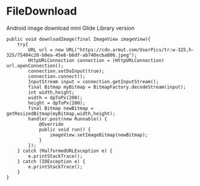 # FileDownload
Android image download mini Glide Library version


    public void downloadImage(final ImageView imageView){
        try{
            URL url = new URL("https://cdn.armut.com/UserPics/tr:w-325,h-325/75404c28-b0ea-45e6-b6df-ab740ecba806.jpeg");
            HttpURLConnection connection = (HttpURLConnection) url.openConnection();
            connection.setDoInput(true);
            connection.connect();
            InputStream input = connection.getInputStream();
            final Bitmap myBitmap = BitmapFactory.decodeStream(input);
            int width,height;
            width = dpToPx(200);
            height = dpToPx(200);
            final Bitmap newBitmap = getResizedBitmap(myBitmap,width,height);
            handler.post(new Runnable() {
                @Override
                public void run() {
                    imageView.setImageBitmap(newBitmap);
                }
            });
        } catch (MalformedURLException e) {
            e.printStackTrace();
        } catch (IOException e) {
            e.printStackTrace();
        }
    }
